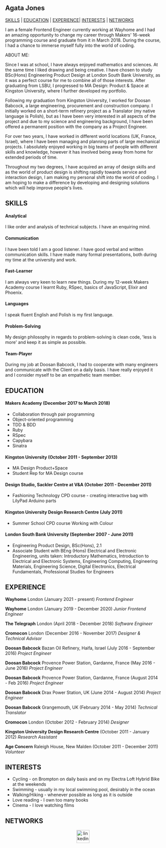## Agata Jones

[SKILLS](#skills) | [EDUCATION](#education) | [EXPERIENCE](#experience)| [INTERESTS](#interests) | [NETWORKS](#networks)

I am a female Frontend Engineer currently working at Wayhome and I had an amazing opportunity to change my career through Makers' 16-week programming course and graduate from it in March 2018. During the course, I had a chance to immerse myself fully into the world of coding.

ABOUT ME:

Since I was at school, I have always enjoyed mathematics and sciences. At the same time I liked drawing and being creative. I have chosen to study BSc(Hons) Engineering Product Design at London South Bank University, as it was a perfect course for me to combine all of those interests. After graduating from LSBU, I progressed to MA Design: Product & Space at Kingston University, where I further developed my portfolio.

Following my graduation from Kingston University, I worked for Doosan Babcock, a large engineering, procurement and construction company. I initially worked on a short-term refinery project as a Translator (my native language is Polish), but as I have been very interested in all aspects of the project and due to my science and engineering background, I have been offered a permanent position with the company as a Project Engineer.

For over two years, I have worked in different world locations (UK, France, Israel), where I have been managing and planning parts of large mechanical projects. I absolutely enjoyed working in big teams of people with different skills and knowledge, however it has involved being away from home for extended periods of time.

Throughout my two degrees, I have acquired an array of design skills and as the world of product design is shifting rapidly towards service and interaction design, I am making my personal shift into the world of coding. I am hoping to make a difference by developing and designing solutions which will help improve people's lives.

## SKILLS

#### Analytical

I like order and analysis of technical subjects. I have an enquiring mind.

#### Communication

I have been told I am a good listener. I have good verbal and written communication skills. I have made many formal presentations, both during my time at the university and work.

#### Fast-Learner

I am always very keen to learn new things. During my 12-week Makers Academy course I learnt Ruby, RSpec, basics of JavaScript, Elixir and Phoenix.

#### Languages

I speak fluent English and Polish is my first language.

#### Problem-Solving

My design philosophy in regards to problem-solving is clean code, 'less is more' and keep it as simple as possible.

#### Team-Player

During my job at Doosan Babcock, I had to cooperate with many engineers and communicate with the Client on a daily basis. I have really enjoyed it and I consider myself to be an empathetic team member.

## EDUCATION

#### Makers Academy (December 2017 to March 2018)

- Collaboration through pair programming
- Object-oriented programming
- TDD & BDD
- Ruby
- RSpec
- Capybara
- Sinatra

#### Kingston University (October 2011 - September 2013)

- MA Design Product+Space
- Student Rep for MA Design course

#### Design Studio, Sackler Centre at V&A (October 2011 - December 2011)

- Fashioning Technology CPD course - creating interactive bag with
  LilyPad Arduino parts

#### Kingston University Design Research Centre (July 2011)

- Summer School CPD course Working with Colour

#### London South Bank University (September 2007 - June 2011)

- Engineering Product Design, BSc(Hons), 2.1
- Associate Student with BEng (Hons) Electrical and Electronic Engineering, units taken:
  Introductory Mathematics, Introduction to Electrical and Electronic Systems, Engineering
  Computing, Engineering Materials, Engineering Science, Digital Electronics, Electrical Fundamentals,
  Professional Studies for Engineers

## EXPERIENCE

**Wayhome** London (January 2021 - present) _Frontend Engineer_

**Wayhome** London (January 2019 - December 2020) _Junior Frontend Engineer_

**The Telegraph** London (April 2018 - December 2018) _Software Engineer_

**Cromocon** London (December 2016 - November 2017) _Designer & Technical Advisor_

**Doosan Babcock** Bazan Oil Refinery, Haifa, Israel (July 2016 - September 2016) _Project Engineer_

**Doosan Babcock** Provence Power Station, Gardanne, France (May 2016 - June 2016) _Project Engineer_

**Doosan Babcock** Provence Power Station, Gardanne, France (August 2014 - Feb 2016) _Project Engineer_

**Doosan Babcock** Drax Power Station, UK (June 2014 - August 2014) _Project Engineer_

**Doosan Babcock** Grangemouth, UK (February 2014 - May 2014) _Technical Translator_

**Cromocon** London (October 2012 - February 2014) _Designer_

**Kingston University Design Research Centre** (October 2011 - January 2012) _Research Assistant_

**Age Concern** Raleigh House, New Malden (October 2011 - December 2011) _Volunteer_

## INTERESTS

- Cycling - on Brompton on daily basis and on my Electra Loft Hybrid Bike at the weekends
- Swimming - usually in my local swimming pool, desirably in the ocean
- Walking/Hiking - whenever possible as long as it is outside
- Love reading - I own too many books
- Cinema - I love watching films

## NETWORKS

<p align="center">

<a href="https://www.linkedin.com/in/agatajones/" target="_blank">
<img src="https://www.iconfinder.com/data/icons/free-social-icons/67/linkedin_circle_color-512.png" alt="linkedin" hspace="50" height="42" width="42"></a>

</p>
